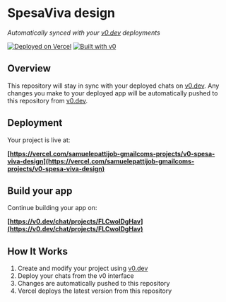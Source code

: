 # SpesaViva design

*Automatically synced with your [v0.dev](https://v0.dev) deployments*

[![Deployed on Vercel](https://img.shields.io/badge/Deployed%20on-Vercel-black?style=for-the-badge&logo=vercel)](https://vercel.com/samuelepattijob-gmailcoms-projects/v0-spesa-viva-design)
[![Built with v0](https://img.shields.io/badge/Built%20with-v0.dev-black?style=for-the-badge)](https://v0.dev/chat/projects/FLCwoIDgHav)

## Overview

This repository will stay in sync with your deployed chats on [v0.dev](https://v0.dev).
Any changes you make to your deployed app will be automatically pushed to this repository from [v0.dev](https://v0.dev).

## Deployment

Your project is live at:

**[https://vercel.com/samuelepattijob-gmailcoms-projects/v0-spesa-viva-design](https://vercel.com/samuelepattijob-gmailcoms-projects/v0-spesa-viva-design)**

## Build your app

Continue building your app on:

**[https://v0.dev/chat/projects/FLCwoIDgHav](https://v0.dev/chat/projects/FLCwoIDgHav)**

## How It Works

1. Create and modify your project using [v0.dev](https://v0.dev)
2. Deploy your chats from the v0 interface
3. Changes are automatically pushed to this repository
4. Vercel deploys the latest version from this repository